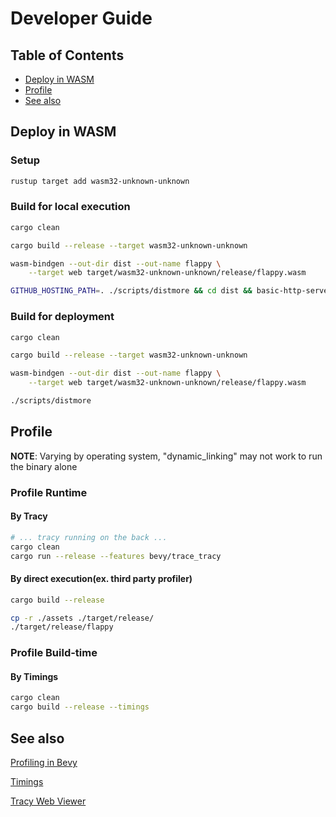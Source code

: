 # Developer Guide

## Table of Contents

- [Deploy in WASM](#deploy-in-wasm)
- [Profile](#profile)
- [See also](#see-also)

## Deploy in WASM

### Setup

```sh
rustup target add wasm32-unknown-unknown
```

### Build for local execution

```sh
cargo clean

cargo build --release --target wasm32-unknown-unknown

wasm-bindgen --out-dir dist --out-name flappy \
    --target web target/wasm32-unknown-unknown/release/flappy.wasm

GITHUB_HOSTING_PATH=. ./scripts/distmore && cd dist && basic-http-server
```

### Build for deployment

```sh
cargo clean

cargo build --release --target wasm32-unknown-unknown

wasm-bindgen --out-dir dist --out-name flappy \
    --target web target/wasm32-unknown-unknown/release/flappy.wasm

./scripts/distmore
```

## Profile

**NOTE**: Varying by operating system, "dynamic_linking" may not work to run
the binary alone

### Profile Runtime

#### By Tracy

```sh
# ... tracy running on the back ...
cargo clean
cargo run --release --features bevy/trace_tracy
```

#### By direct execution(ex. third party profiler)

```sh
cargo build --release

cp -r ./assets ./target/release/
./target/release/flappy
```

### Profile Build-time

#### By Timings

```sh
cargo clean
cargo build --release --timings
```

## See also

[Profiling in Bevy](https://github.com/bevyengine/bevy/blob/main/docs/profiling.md)

[Timings](https://doc.rust-lang.org/nightly/cargo/reference/timings.html)

[Tracy Web Viewer](https://ui.perfetto.dev/)
